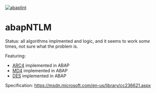 [![abaplint](http://abaplint.org/badges/larshp/abapNTLM)](http://abaplint.org/project/larshp/abapNTLM)

# abapNTLM
Status: all algorithms implmented and logic, and it seems to work _some_ times, not sure what the problem is.

Featuring:
* [ARC4](http://en.wikipedia.org/wiki/RC4) implemented in ABAP
* [MD4](http://en.wikipedia.org/wiki/MD4) implemented in ABAP
* [DES](http://en.wikipedia.org/wiki/Data_Encryption_Standard) implemented in ABAP

Specification:
https://msdn.microsoft.com/en-us/library/cc236621.aspx
